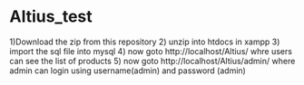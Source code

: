 # Altius_test

1)Download the zip from this repository
2) unzip into htdocs in xampp
3) import the sql file into mysql
4) now goto http://localhost/Altius/ whre users can see the list of products
5) now goto http://localhost/Altius/admin/ where admin can login using username(admin) and password (admin)
